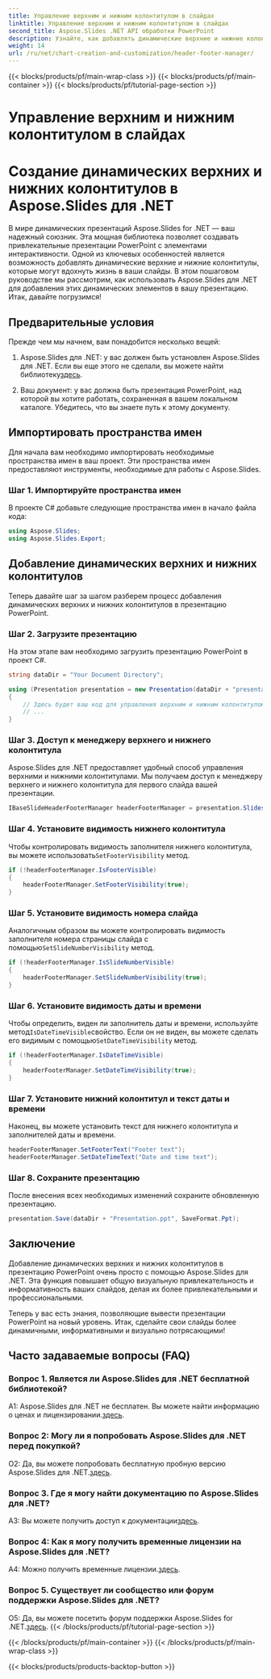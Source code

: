 ```yaml
---
title: Управление верхним и нижним колонтитулом в слайдах
linktitle: Управление верхним и нижним колонтитулом в слайдах
second_title: Aspose.Slides .NET API обработки PowerPoint
description: Узнайте, как добавлять динамические верхние и нижние колонтитулы в презентации PowerPoint с помощью Aspose.Slides для .NET.
weight: 14
url: /ru/net/chart-creation-and-customization/header-footer-manager/
---
```


{{< blocks/products/pf/main-wrap-class >}}
{{< blocks/products/pf/main-container >}}
{{< blocks/products/pf/tutorial-page-section >}}

# Управление верхним и нижним колонтитулом в слайдах


# Создание динамических верхних и нижних колонтитулов в Aspose.Slides для .NET

В мире динамических презентаций Aspose.Slides for .NET — ваш надежный союзник. Эта мощная библиотека позволяет создавать привлекательные презентации PowerPoint с элементами интерактивности. Одной из ключевых особенностей является возможность добавлять динамические верхние и нижние колонтитулы, которые могут вдохнуть жизнь в ваши слайды. В этом пошаговом руководстве мы рассмотрим, как использовать Aspose.Slides для .NET для добавления этих динамических элементов в вашу презентацию. Итак, давайте погрузимся!

## Предварительные условия

Прежде чем мы начнем, вам понадобится несколько вещей:

1.  Aspose.Slides для .NET: у вас должен быть установлен Aspose.Slides для .NET. Если вы еще этого не сделали, вы можете найти библиотеку[здесь](https://releases.aspose.com/slides/net/).

2. Ваш документ: у вас должна быть презентация PowerPoint, над которой вы хотите работать, сохраненная в вашем локальном каталоге. Убедитесь, что вы знаете путь к этому документу.

## Импортировать пространства имен

Для начала вам необходимо импортировать необходимые пространства имен в ваш проект. Эти пространства имен предоставляют инструменты, необходимые для работы с Aspose.Slides.

### Шаг 1. Импортируйте пространства имен

В проекте C# добавьте следующие пространства имен в начало файла кода:

```csharp
using Aspose.Slides;
using Aspose.Slides.Export;
```

## Добавление динамических верхних и нижних колонтитулов

Теперь давайте шаг за шагом разберем процесс добавления динамических верхних и нижних колонтитулов в презентацию PowerPoint.

### Шаг 2. Загрузите презентацию

На этом этапе вам необходимо загрузить презентацию PowerPoint в проект C#.

```csharp
string dataDir = "Your Document Directory";

using (Presentation presentation = new Presentation(dataDir + "presentation.ppt"))
{
    // Здесь будет ваш код для управления верхним и нижним колонтитулом.
    // ...
}
```

### Шаг 3. Доступ к менеджеру верхнего и нижнего колонтитула

Aspose.Slides для .NET предоставляет удобный способ управления верхними и нижними колонтитулами. Мы получаем доступ к менеджеру верхнего и нижнего колонтитула для первого слайда вашей презентации.

```csharp
IBaseSlideHeaderFooterManager headerFooterManager = presentation.Slides[0].HeaderFooterManager;
```

### Шаг 4. Установите видимость нижнего колонтитула

 Чтобы контролировать видимость заполнителя нижнего колонтитула, вы можете использовать`SetFooterVisibility` метод.

```csharp
if (!headerFooterManager.IsFooterVisible)
{
    headerFooterManager.SetFooterVisibility(true);
}
```

### Шаг 5. Установите видимость номера слайда

 Аналогичным образом вы можете контролировать видимость заполнителя номера страницы слайда с помощью`SetSlideNumberVisibility` метод.

```csharp
if (!headerFooterManager.IsSlideNumberVisible)
{
    headerFooterManager.SetSlideNumberVisibility(true);
}
```

### Шаг 6. Установите видимость даты и времени

 Чтобы определить, виден ли заполнитель даты и времени, используйте метод`IsDateTimeVisible`свойство. Если он не виден, вы можете сделать его видимым с помощью`SetDateTimeVisibility` метод.

```csharp
if (!headerFooterManager.IsDateTimeVisible)
{
    headerFooterManager.SetDateTimeVisibility(true);
}
```

### Шаг 7. Установите нижний колонтитул и текст даты и времени

Наконец, вы можете установить текст для нижнего колонтитула и заполнителей даты и времени.

```csharp
headerFooterManager.SetFooterText("Footer text");
headerFooterManager.SetDateTimeText("Date and time text");
```

### Шаг 8. Сохраните презентацию

После внесения всех необходимых изменений сохраните обновленную презентацию.

```csharp
presentation.Save(dataDir + "Presentation.ppt", SaveFormat.Ppt);
```

## Заключение

Добавление динамических верхних и нижних колонтитулов в презентацию PowerPoint очень просто с помощью Aspose.Slides для .NET. Эта функция повышает общую визуальную привлекательность и информативность ваших слайдов, делая их более привлекательными и профессиональными.

Теперь у вас есть знания, позволяющие вывести презентации PowerPoint на новый уровень. Итак, сделайте свои слайды более динамичными, информативными и визуально потрясающими!

## Часто задаваемые вопросы (FAQ)

### Вопрос 1. Является ли Aspose.Slides для .NET бесплатной библиотекой?
 A1: Aspose.Slides для .NET не бесплатен. Вы можете найти информацию о ценах и лицензировании.[здесь](https://purchase.aspose.com/buy).

### Вопрос 2: Могу ли я попробовать Aspose.Slides для .NET перед покупкой?
О2: Да, вы можете попробовать бесплатную пробную версию Aspose.Slides для .NET.[здесь](https://releases.aspose.com/).

### Вопрос 3. Где я могу найти документацию по Aspose.Slides для .NET?
 A3: Вы можете получить доступ к документации[здесь](https://reference.aspose.com/slides/net/).

### Вопрос 4: Как я могу получить временные лицензии на Aspose.Slides для .NET?
 A4: Можно получить временные лицензии.[здесь](https://purchase.aspose.com/temporary-license/).

### Вопрос 5. Существует ли сообщество или форум поддержки Aspose.Slides для .NET?
 О5: Да, вы можете посетить форум поддержки Aspose.Slides for .NET.[здесь](https://forum.aspose.com/).
{{< /blocks/products/pf/tutorial-page-section >}}

{{< /blocks/products/pf/main-container >}}
{{< /blocks/products/pf/main-wrap-class >}}

{{< blocks/products/products-backtop-button >}}

